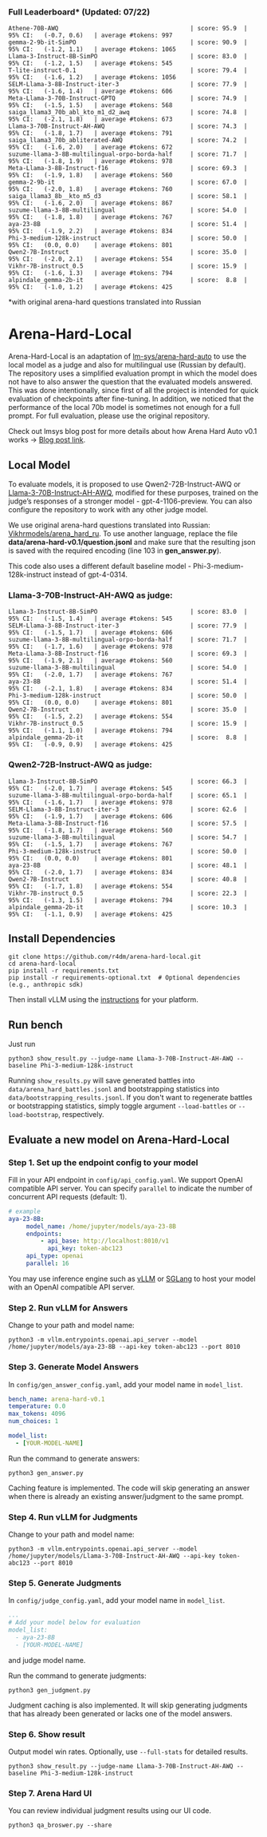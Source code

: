### Full Leaderboard* (Updated: 07/22)
```console
Athene-70B-AWQ                                     | score: 95.9  | 95% CI:   (-0.7, 0.6)   | average #tokens: 997
gemma-2-9b-it-SimPO                                | score: 90.9  | 95% CI:   (-1.2, 1.1)   | average #tokens: 1065
Llama-3-Instruct-8B-SimPO                          | score: 83.0  | 95% CI:   (-1.2, 1.5)   | average #tokens: 545
T-lite-instruct-0.1                                | score: 79.4  | 95% CI:   (-1.6, 1.2)   | average #tokens: 1056
SELM-Llama-3-8B-Instruct-iter-3                    | score: 77.9  | 95% CI:   (-1.6, 1.4)   | average #tokens: 606
Meta-Llama-3-70B-Instruct-GPTQ                     | score: 74.9  | 95% CI:   (-1.5, 1.5)   | average #tokens: 568
saiga_llama3_70b_abl_kto_m1_d2_awq                 | score: 74.8  | 95% CI:   (-2.1, 1.8)   | average #tokens: 673
Llama-3-70B-Instruct-AH-AWQ                        | score: 74.3  | 95% CI:   (-1.8, 1.7)   | average #tokens: 791
saiga_llama3_70b_abliterated-AWQ                   | score: 74.2  | 95% CI:   (-1.6, 2.0)   | average #tokens: 672
suzume-llama-3-8B-multilingual-orpo-borda-half     | score: 71.7  | 95% CI:   (-1.8, 1.9)   | average #tokens: 978
Meta-Llama-3-8B-Instruct-f16                       | score: 69.3  | 95% CI:   (-1.9, 1.8)   | average #tokens: 560
gemma-2-9b-it                                      | score: 67.0  | 95% CI:   (-2.0, 1.8)   | average #tokens: 760
saiga_llama3_8b__kto_m5_d3                         | score: 58.1  | 95% CI:   (-1.6, 2.0)   | average #tokens: 867
suzume-llama-3-8B-multilingual                     | score: 54.0  | 95% CI:   (-1.8, 1.8)   | average #tokens: 767
aya-23-8B                                          | score: 51.4  | 95% CI:   (-1.9, 2.2)   | average #tokens: 834
Phi-3-medium-128k-instruct                         | score: 50.0  | 95% CI:   (0.0, 0.0)    | average #tokens: 801
Qwen2-7B-Instruct                                  | score: 35.0  | 95% CI:   (-2.0, 2.1)   | average #tokens: 554
Vikhr-7B-instruct_0.5                              | score: 15.9  | 95% CI:   (-1.6, 1.3)   | average #tokens: 794
alpindale_gemma-2b-it                              | score:  8.8  | 95% CI:   (-1.0, 1.2)   | average #tokens: 425
```
*with original arena-hard questions translated into Russian

# Arena-Hard-Local
Arena-Hard-Local is an adaptation of [lm-sys/arena-hard-auto](https://github.com/lm-sys/arena-hard-auto) to use the local model as a judge and also for multilingual use (Russian by default).
The repository uses a simplified evaluation prompt in which the model does not have to also answer the question that the evaluated models answered. This was done intentionally, since first of all the project is intended for quick evaluation of checkpoints after fine-tuning. In addition, we noticed that the performance of the local 70b model is sometimes not enough for a full prompt. For full evaluation, please use the original repository.

Check out lmsys blog post for more details about how Arena Hard Auto v0.1 works -> [Blog post link](https://lmsys.org/blog/2024-04-19-arena-hard/).

## Local Model
To evaluate models, it is proposed to use Qwen2-72B-Instruct-AWQ or [Llama-3-70B-Instruct-AH-AWQ](https://huggingface.co/radm/Llama-3-70B-Instruct-AH-AWQ), modified for these purposes, trained on the judge’s responses of a stronger model - gpt-4-1106-preview. You can also configure the repository to work with any other judge model.

We use original arena-hard questions translated into Russian: [Vikhrmodels/arena_hard_ru](https://huggingface.co/datasets/Vikhrmodels/arena_hard_ru).
To use another language, replace the file **data/arena-hard-v0.1/question.jsonl** and make sure that the resulting json is saved with the required encoding (line 103 in **gen_answer.py**).

This code also uses a different default baseline model - Phi-3-medium-128k-instruct instead of gpt-4-0314.

### Llama-3-70B-Instruct-AH-AWQ as judge:
```console
Llama-3-Instruct-8B-SimPO                          | score: 83.0  | 95% CI:   (-1.5, 1.4)   | average #tokens: 545
SELM-Llama-3-8B-Instruct-iter-3                    | score: 77.9  | 95% CI:   (-1.5, 1.7)   | average #tokens: 606
suzume-llama-3-8B-multilingual-orpo-borda-half     | score: 71.7  | 95% CI:   (-1.7, 1.6)   | average #tokens: 978
Meta-Llama-3-8B-Instruct-f16                       | score: 69.3  | 95% CI:   (-1.9, 2.1)   | average #tokens: 560
suzume-llama-3-8B-multilingual                     | score: 54.0  | 95% CI:   (-2.0, 1.7)   | average #tokens: 767
aya-23-8B                                          | score: 51.4  | 95% CI:   (-2.1, 1.8)   | average #tokens: 834
Phi-3-medium-128k-instruct                         | score: 50.0  | 95% CI:   (0.0, 0.0)    | average #tokens: 801
Qwen2-7B-Instruct                                  | score: 35.0  | 95% CI:   (-1.5, 2.2)   | average #tokens: 554
Vikhr-7B-instruct_0.5                              | score: 15.9  | 95% CI:   (-1.1, 1.0)   | average #tokens: 794
alpindale_gemma-2b-it                              | score:  8.8  | 95% CI:   (-0.9, 0.9)   | average #tokens: 425
```
### Qwen2-72B-Instruct-AWQ as judge:
```console
Llama-3-Instruct-8B-SimPO                          | score: 66.3  | 95% CI:   (-2.0, 1.7)   | average #tokens: 545
suzume-llama-3-8B-multilingual-orpo-borda-half     | score: 65.1  | 95% CI:   (-1.6, 1.7)   | average #tokens: 978
SELM-Llama-3-8B-Instruct-iter-3                    | score: 62.6  | 95% CI:   (-1.9, 1.7)   | average #tokens: 606
Meta-Llama-3-8B-Instruct-f16                       | score: 57.5  | 95% CI:   (-1.8, 1.7)   | average #tokens: 560
suzume-llama-3-8B-multilingual                     | score: 54.7  | 95% CI:   (-1.5, 1.7)   | average #tokens: 767
Phi-3-medium-128k-instruct                         | score: 50.0  | 95% CI:   (0.0, 0.0)    | average #tokens: 801
aya-23-8B                                          | score: 48.1  | 95% CI:   (-2.0, 1.7)   | average #tokens: 834
Qwen2-7B-Instruct                                  | score: 40.8  | 95% CI:   (-1.7, 1.8)   | average #tokens: 554
Vikhr-7B-instruct_0.5                              | score: 22.3  | 95% CI:   (-1.3, 1.5)   | average #tokens: 794
alpindale_gemma-2b-it                              | score: 10.3  | 95% CI:   (-1.1, 0.9)   | average #tokens: 425
```

## Install Dependencies
```
git clone https://github.com/r4dm/arena-hard-local.git
cd arena-hard-local
pip install -r requirements.txt
pip install -r requirements-optional.txt  # Optional dependencies (e.g., anthropic sdk)
```
Then install vLLM using the [instructions](https://docs.vllm.ai/en/latest/getting_started/installation.html) for your platform.


## Run bench
Just run
```console
python3 show_result.py --judge-name Llama-3-70B-Instruct-AH-AWQ --baseline Phi-3-medium-128k-instruct
```
Running `show_results.py` will save generated battles into `data/arena_hard_battles.jsonl` and bootstrapping statistics into `data/bootstrapping_results.jsonl`. If you don't want to regenerate battles or bootstrapping statistics, simply toggle argument `--load-battles` or `--load-bootstrap`, respectively.

## Evaluate a new model on Arena-Hard-Local

### Step 1. Set up the endpoint config to your model

Fill in your API endpoint in `config/api_config.yaml`. We support OpenAI compatible API server. You can specify `parallel` to indicate the number of concurrent API requests (default: 1).
```yaml
# example
aya-23-8B:
     model_name: /home/jupyter/models/aya-23-8B
     endpoints:
         - api_base: http://localhost:8010/v1
           api_key: token-abc123
     api_type: openai
     parallel: 16
```
You may use inference engine such as [vLLM](https://docs.vllm.ai/en/latest/serving/openai_compatible_server.html) or [SGLang](https://github.com/sgl-project/sglang?tab=readme-ov-file#using-local-models) to host your model with an OpenAI compatible API server.


### Step 2. Run vLLM for Answers
Change to your path and model name:
```console
python3 -m vllm.entrypoints.openai.api_server --model /home/jupyter/models/aya-23-8B --api-key token-abc123 --port 8010
```

### Step 3. Generate Model Answers

In `config/gen_answer_config.yaml`, add your model name in `model_list`.
```yaml
bench_name: arena-hard-v0.1
temperature: 0.0
max_tokens: 4096
num_choices: 1

model_list:
  - [YOUR-MODEL-NAME]
```
Run the command to generate answers:
```console
python3 gen_answer.py
```
Caching feature is implemented. The code will skip generating an answer when there is already an existing answer/judgment to the same prompt. 

### Step 4. Run vLLM for Judgments
Change to your path and model name:
```console
python3 -m vllm.entrypoints.openai.api_server --model /home/jupyter/models/Llama-3-70B-Instruct-AH-AWQ --api-key token-abc123 --port 8010
```

### Step 5. Generate Judgments

In `config/judge_config.yaml`, add your model name in `model_list`.
```yaml
...
# Add your model below for evaluation
model_list:
  - aya-23-8B
  - [YOUR-MODEL-NAME]
```
and judge model name.

Run the command to generate judgments:
```console
python3 gen_judgment.py
```
Judgment caching is also implemented. It will skip generating judgments that has already been generated or lacks one of the model answers.  

### Step 6. Show result
Output model win rates.  Optionally, use `--full-stats` for detailed results.
```console
python3 show_result.py --judge-name Llama-3-70B-Instruct-AH-AWQ --baseline Phi-3-medium-128k-instruct
```
### Step 7. Arena Hard UI
You can review individual judgment results using our UI code.
```console
python3 qa_broswer.py --share
```


